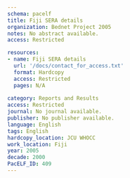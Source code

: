 ```yaml
---
schema: pacelf
title: Fiji SERA details
organization: Bednet Project 2005
notes: No abstract available.
access: Restricted

resources:
- name: Fiji SERA details
  url: '/docs/contact_for_access.txt'
  format: Hardcopy
  access: Restricted
  pages: N/A
 
category: Reports and Results
access: Restricted
journal: No journal available.
publisher: No publisher available. 
language: English 
tags: English 
hardcopy_location: JCU WHOCC
work_location: Fiji
year: 2005
decade: 2000
PacELF_ID: 409
---
```

